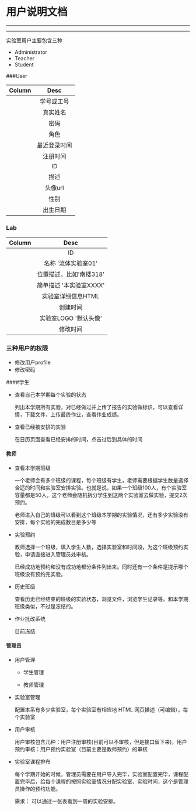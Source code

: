# 用户说明文档

----

-----


实验室用户主要包含三种

* Administrator
* Teacher
* Student


###User

| Column        | Desc          | 
| ------------- |:-------------:| 
|   | 学号或工号 |
|   | 真实姓名   |
|   | 密码      |
|   | 角色      |
|   | 最近登录时间 |
|   | 注册时间   |
|   | ID      |
|   | 描述      |
|   | 头像url    |
|   | 性别      |
|   | 出生日期    |


### Lab

| Column        | Desc          | 
| ------------- |:-------------:| 
|   | ID |
|   | 名称 '流体实验室01'  |
|   | 位置描述，比如'南楼318'      |
|   | 简单描述  '本实验室XXXX'    |
|   | 实验室详细信息HTML  |
|   | 创建时间   |
|   | 实验室LOGO   '默认头像'   |
|   | 修改时间      |




### 三种用户的权限

* 修改用户profile
* 修改密码

####学生

* 查看自己本学期每个实验的状态
	
	列出本学期所有实验，对已经做过并上传了报告的实验做标识，可以查看详情，下载文件，上传最终作业，查看作业成绩。
	
* 查看已经被安排的实验

	在日历页面查看已经安排的时间，点击过后到具体的时间

#### 教师

* 查看本学期班级

	一个老师会有多个班级的课程，每个班级有学生，老师需要根据学生数量选择合适的时间和实验室安排实验。也就是说，如果一个班级100人，有个实验室容量都是50人，这个老师会随机拆分学生到这两个实验室去做实验，提交2次预约。
	
	老师进入自己的班级可以看到这个班级本学期的实验情况，还有多少实验没有安排，每个实验的完成数目是多少等
	
	
* 实验预约

	教师选择一个班级，填入学生人数，选择实验室和时间段，为这个班级预约实验，申请直接进入管理员处审核。
	
	已经成功地预约和没有成功地都分条件列出来。同时还有一个条件是提示哪个班级没有预约完实验。
	
* 历史班级

	查看历史已经结束的班级的实验状态，浏览文件，浏览学生记录等。和本学期班级类似，不过是冻结的。
	
* 作业批改系统

	目前冻结

	
#### 管理员

* 用户管理

	* 学生管理
	
	* 教师管理
	
* 实验室管理

	配置本系有多少实验室，每个实验室有相应地 HTML 网页描述（可编辑），每个实验室


* 用户审核
	
	用户审核包含几种：用户注册审核(目前可以不审核，但是接口留下来)，用户预约审核：用户预约实验室（目前主要是教师预约）的审核


* 实验室课程排布 

	每个学期开始的时候，管理员需要在用户导入完毕，实验室配置完毕，课程配置完毕后，给每个课程的按照实验室情况分配实验室、实验时间，这个是管理员操作的预约功能。
	
	需求： 可以通过一张表看到一周的实验安排。
	
	
	

	









